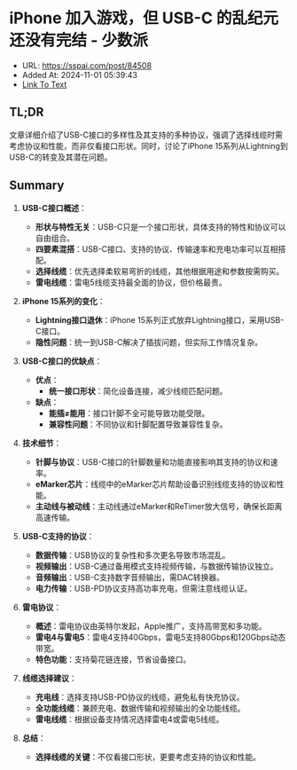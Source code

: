 # iPhone 加入游戏，但 USB-C 的乱纪元还没有完结 - 少数派
- URL: https://sspai.com/post/84508
- Added At: 2024-11-01 05:39:43
- [Link To Text](2024-11-01-iphone-加入游戏，但-usb-c-的乱纪元还没有完结---少数派_raw.md)

## TL;DR
文章详细介绍了USB-C接口的多样性及其支持的多种协议，强调了选择线缆时需考虑协议和性能，而非仅看接口形状。同时，讨论了iPhone 15系列从Lightning到USB-C的转变及其潜在问题。

## Summary
1. **USB-C接口概述**：
   - **形状与特性无关**：USB-C只是一个接口形状，具体支持的特性和协议可以自由组合。
   - **四要素混搭**：USB-C接口、支持的协议、传输速率和充电功率可以互相搭配。
   - **选择线缆**：优先选择柔软易弯折的线缆，其他根据用途和参数按需购买。
   - **雷电线缆**：雷电5线缆支持最全面的协议，但价格最贵。

2. **iPhone 15系列的变化**：
   - **Lightning接口退休**：iPhone 15系列正式放弃Lightning接口，采用USB-C接口。
   - **隐性问题**：统一到USB-C解决了插拔问题，但实际工作情况复杂。

3. **USB-C接口的优缺点**：
   - **优点**：
     - **统一接口形状**：简化设备连接，减少线缆匹配问题。
   - **缺点**：
     - **能插≠能用**：接口针脚不全可能导致功能受限。
     - **兼容性问题**：不同协议和针脚配置导致兼容性复杂。

4. **技术细节**：
   - **针脚与协议**：USB-C接口的针脚数量和功能直接影响其支持的协议和速率。
   - **eMarker芯片**：线缆中的eMarker芯片帮助设备识别线缆支持的协议和性能。
   - **主动线与被动线**：主动线通过eMarker和ReTimer放大信号，确保长距离高速传输。

5. **USB-C支持的协议**：
   - **数据传输**：USB协议的复杂性和多次更名导致市场混乱。
   - **视频输出**：USB-C通过备用模式支持视频传输，与数据传输协议独立。
   - **音频输出**：USB-C支持数字音频输出，需DAC转换器。
   - **电力传输**：USB-PD协议支持高功率充电，但需注意线缆认证。

6. **雷电协议**：
   - **概述**：雷电协议由英特尔发起，Apple推广，支持高带宽和多功能。
   - **雷电4与雷电5**：雷电4支持40Gbps，雷电5支持80Gbps和120Gbps动态带宽。
   - **特色功能**：支持菊花链连接，节省设备接口。

7. **线缆选择建议**：
   - **充电线**：选择支持USB-PD协议的线缆，避免私有快充协议。
   - **全功能线缆**：兼顾充电、数据传输和视频输出的全功能线缆。
   - **雷电线缆**：根据设备支持情况选择雷电4或雷电5线缆。

8. **总结**：
   - **选择线缆的关键**：不仅看接口形状，更要考虑支持的协议和性能。

